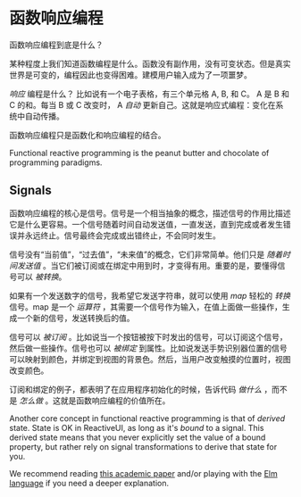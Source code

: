 # 函数响应编程

函数响应编程到底是什么？

某种程度上我们知道函数编程是什么。函数没有副作用，没有可变状态。但是真实世界是可变的，编程因此也变得困难。建模用户输入成为了一项噩梦。

*响应* 编程是什么？ 比如说有一个电子表格，有三个单元格 A, B, 和 C。 A 是 B 和 C 的和。每当 B 或 C 改变时， A *自动* 更新自己。这就是响应式编程：变化在系统中自动传播。

函数响应编程只是函数化和响应编程的结合。

Functional reactive programming is the peanut butter and chocolate of programming paradigms.

## Signals

函数响应编程的核心是信号。信号是一个相当抽象的概念，描述信号的作用比描述它是什么更容易。一个信号随着时间自动发送值，一直发送，直到完成或者发生错误并永远终止。信号最终会完成或出错终止，不会同时发生。

信号没有“当前值”，“过去值”，“未来值”的概念，它们非常简单。他们只是 *随着时间发送值* 。当它们被订阅或在绑定中用到时，才变得有用。重要的是，要懂得信号可以 *被转换*。

如果有一个发送数字的信号，我希望它发送字符串，就可以使用 *map* 轻松的 *转换* 信号。map 是一个 *运算符* ，其需要一个信号作为输入，在值上面做一些操作，生成一个新的信号，发送转换后的值。

信号可以 *被订阅* 。比如说当一个按钮被按下时发出的信号，可以订阅这个信号，然后做一些操作。信号也可以 *被绑定* 到属性。比如说发送手势识别器位置的信号可以映射到颜色，并绑定到视图的背景色。然后，当用户改变触摸的位置时，视图改变颜色。

订阅和绑定的例子，都表明了在应用程序初始化的时候，告诉代码 *做什么* ，而不是 *怎么做* 。这就是函数响应编程的价值所在。

Another core concept in functional reactive programming is that of *derived* state. State is OK in ReactiveUI, as long as it's *bound* to a signal. This derived state means that you never explicitly set the value of a bound property, but rather rely on signal transformations to derive that state for you.

We recommend reading [this academic paper](https://raw.githubusercontent.com/papers-we-love/papers-we-love/master/design/out-of-the-tar-pit.pdf) and/or playing with the [Elm language](http://elm-lang.org) if you need a deeper explanation.

